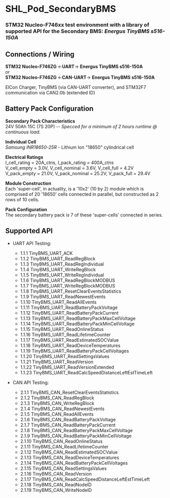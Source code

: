# SHL_Pod_SecondaryBMS
### STM32 Nucleo-F746xx test environment with a library of supported API for the Secondary BMS: *Energus TinyBMS s516-150A*


## Connections / Wiring
**STM32 Nucleo-F746ZG**    <-**UART**->   **Energus TinyBMS s516-150A** \
							  or \
**STM32 Nucleo-F746ZG**   <-**CAN-UART**->  **Energus TinyBMS s516-150A**

ElCon Charger, TinyBMS (via CAN-UART converter), and STM32F7 communication via CAN2.0b (extended ID)

## Battery Pack Configuration
**Secondary Pack Characteristics** \
24V 50Ah 15C (7S 20P)  -- *Specced for a minimum of 2 hours runtime @ continuous load.*

**Individual Cell**  \
*Samsung INR18650-25R* - Lithium Ion "18650" cylindrical cell

**Electrical Ratings** \
I_cell_rating = 20A_ctns,   I_pack_rating = 400A_ctns \
V_cell_empty = 3.0V,   V_cell_nominal = 3.6V,   V_cell_full = 4.2V \
V_pack_empty = 21.0V,   V_pack_nominal = 25.2V,   V_pack_full = 29.4V

**Module Construction** \
Each 'super-cell', in actuality, is a '10x2' (10 by 2) module which is comprised of 20 '18650' cells connected in parallel, but constructed as 2 rows of 10 cells.

**Pack Configuration** \
The secondary battery pack is 7 of these 'super-cells' connected in series.


## Supported API
- UART API Testing:
	- 1.1.1 		TinyBMS_UART_ACK
	- 1.1.2 		TinyBMS_UART_ReadRegBlock
	- 1.1.3 		TinyBMS_UART_ReadRegIndividual
	- 1.1.4 		TinyBMS_UART_WriteRegBlock
	- 1.1.5 		TinyBMS_UART_WriteRegIndividual
	- 1.1.6 		TinyBMS_UART_ReadRegBlockMODBUS
	- 1.1.7 		TinyBMS_UART_WriteRegBlockMODBUS
	- 1.1.8 		TinyBMS_UART_ResetClearEventsStatistics
	- 1.1.9 		TinyBMS_UART_ReadNewestEvents
	- 1.1.10 		TinyBMS_UART_ReadAllEvents
	- 1.1.11 		TinyBMS_UART_ReadBatteryPackVoltage
	- 1.1.12 		TinyBMS_UART_ReadBatteryPackCurrent
	- 1.1.13 		TinyBMS_UART_ReadBatteryPackMaxCellVoltage
	- 1.1.14 		TinyBMS_UART_ReadBatteryPackMinCellVoltage
	- 1.1.15 		TinyBMS_UART_ReadOnlineStatus
	- 1.1.16 		TinyBMS_UART_ReadLifetimeCounter
	- 1.1.17 		TinyBMS_UART_ReadEstimatedSOCValue
	- 1.1.18 		TinyBMS_UART_ReadDeviceTemperatures
	- 1.1.19 		TinyBMS_UART_ReadBatteryPackCellVoltages
	- 1.1.20 		TinyBMS_UART_ReadSettingsValues
	- 1.1.21 		TinyBMS_UART_ReadVersion
	- 1.1.22 		TinyBMS_UART_ReadVersionExtended
	- 1.1.23 		TinyBMS_UART_ReadCalcSpeedDistanceLeftEstTimeLeft
 
- CAN API Testing:
	- 2.1.1 		TinyBMS_CAN_ResetClearEventsStatistics
	- 2.1.2 		TinyBMS_CAN_ReadRegBlock
	- 2.1.3 		TinyBMS_CAN_WriteRegBlock
	- 2.1.4 		TinyBMS_CAN_ReadNewestEvents
	- 2.1.5 		TinyBMS_CAN_ReadAllEvents
	- 2.1.6 		TinyBMS_CAN_ReadBatteryPackVoltage
	- 2.1.7 		TinyBMS_CAN_ReadBatteryPackCurrent
	- 2.1.8 		TinyBMS_CAN_ReadBatteryPackMaxCellVoltage
	- 2.1.9 		TinyBMS_CAN_ReadBatteryPackMinCellVoltage
	- 2.1.10 		TinyBMS_CAN_ReadOnlineStatus
	- 2.1.11 		TinyBMS_CAN_ReadLifetimeCounter
	- 2.1.12 		TinyBMS_CAN_ReadEstimatedSOCValue
	- 2.1.13 		TinyBMS_CAN_ReadDeviceTemperatures
	- 2.1.14 		TinyBMS_CAN_ReadBatteryPackCellVoltages
	- 2.1.15 		TinyBMS_CAN_ReadSettingsValues
	- 2.1.16 		TinyBMS_CAN_ReadVersion
	- 2.1.17 		TinyBMS_CAN_ReadCalcSpeedDistanceLeftEstTimeLeft
	- 2.1.18 		TinyBMS_CAN_ReadNodeID
	- 2.1.19 		TinyBMS_CAN_WriteNodeID 
